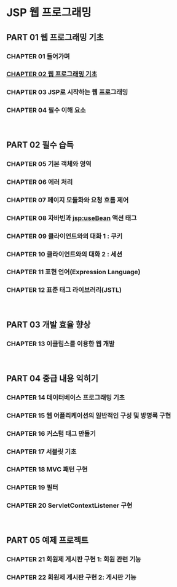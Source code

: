 # JSP 웹 프로그래밍 
## PART 01 웹 프로그래밍 기초
### CHAPTER 01 들어가며
### [CHAPTER 02 웹 프로그래밍 기초]((https://github.com/ikkjun/Backend/tree/main/JSP/Chapter2))
### CHAPTER 03 JSP로 시작하는 웹 프로그래밍
### CHAPTER 04 필수 이해 요소
<br>

## PART 02 필수 습득
### CHAPTER 05 기본 객체와 영역
### CHAPTER 06 에러 처리
### CHAPTER 07 페이지 모듈화와 요청 흐름 제어  
### CHAPTER 08 자바빈과 <jsp:useBean> 액션 태그
### CHAPTER 09 클라이언트와의 대화 1 : 쿠키
### CHAPTER 10 클라이언트와의 대화 2 : 세션
### CHAPTER 11 표현 언어(Expression Language)
### CHAPTER 12 표준 태그 라이브러리(JSTL)
<br>

## PART 03 개발 효율 향상
### CHAPTER 13 이클립스를 이용한 웹 개발
<br>

## PART 04 중급 내용 익히기
### CHAPTER 14 데이터베이스 프로그래밍 기초
### CHAPTER 15 웹 어플리케이션의 일반적인 구성 및 방명록 구현
### CHAPTER 16 커스텀 태그 만들기
### CHAPTER 17 서블릿 기초
### CHAPTER 18 MVC 패턴 구현
### CHAPTER 19 필터
### CHAPTER 20 ServletContextListener 구현
<br>

## PART 05 예제 프로젝트
### CHAPTER 21 회원제 게시판 구현 1: 회원 관련 기능
### CHAPTER 22 회원제 게시판 구현 2: 게시판 기능